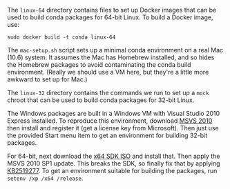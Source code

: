 The `linux-64` directory contains files to set up Docker images that
can be used to build conda packages for 64-bit Linux. To build a Docker
image, use:

    sudo docker build -t conda linux-64

The `mac-setup.sh` script sets up a minimal conda environment on a real
Mac (10.6) system. It assumes the Mac has Homebrew installed, and so hides
the Homebrew packages to avoid contaminating the conda build environment.
(Really we should use a VM here, but they're a little more awkward to
set up for Mac.)

The `linux-32` directory contains the commands we run to set up a `mock`
chroot that can be used to build conda packages for 32-bit Linux.

The Windows packages are built in a Windows VM with Visual Studio 2010 Express
installed. To reproduce this environment, download [MSVS 2010](http://download.microsoft.com/download/1/E/5/1E5F1C0A-0D5B-426A-A603-1798B951DDAE/VS2010Express1.iso)
then install and register it (get a license key from Microsoft). Then just
use the provided Start menu item to get an environment for building 32-bit
packages.

For 64-bit,
next download the [x64 SDK ISO](http://download.microsoft.com/download/F/1/0/F10113F5-B750-4969-A255-274341AC6BCE/GRMSDKX_EN_DVD.iso) and install that. Then
apply the MSVS 2010 SP1 update. This breaks the SDK, so finally fix that by
applying [KB2519277](https://support.microsoft.com/en-us/kb/2519277). To get
an environment suitable for building the packages, run
`setenv /xp /x64 /release`.
